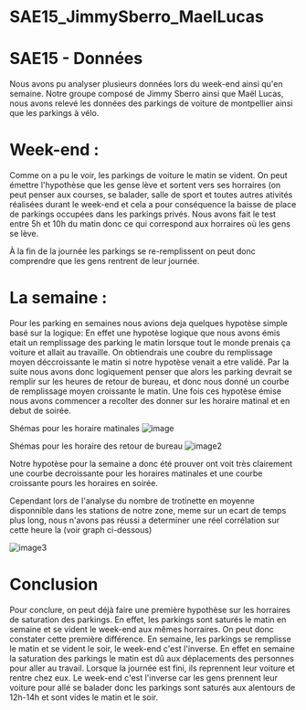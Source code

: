 # SAE15_JimmySberro_MaelLucas

# SAE15 - Données 

Nous avons pu analyser plusieurs données lors du week-end ainsi qu'en semaine. 
Notre groupe composé de Jimmy Sberro ainsi que Maël Lucas, nous avons relevé les données des parkings de voiture de montpellier ainsi que les parkings à vélo.


# Week-end :

Comme on a pu le voir, les parkings de voiture le matin se vident. On peut émettre l'hypothèse que les gense lève et sortent vers ses horraires (on peut penser aux courses, se balader, salle de sport et toutes autres ativités réalisées durant le week-end et cela a pour conséquence la baisse de place de parkings occupées dans les parkings privés. Nous avons fait le test entre 5h et 10h du matin donc ce qui correspond aux horraires où les gens se lève. 

À la fin de la journée les parkings se re-remplissent on peut donc comprendre que les gens rentrent de leur journée. 


# La semaine :

Pour les parking en semaines nous avions deja quelques hypotèse simple basé sur la logique:
En effet une hypotèse logique que nous avons émis etait un remplissage des parking le matin lorsque tout le monde prenais ça voiture et allait au travaille. On obtiendrais une coubre du remplissage moyen déccroissante le matin si notre hypotèse venait a etre validé. Par la suite nous avons donc logiquement penser que alors les parking devrait se remplir sur les heures de retour de bureau, et donc nous donné un courbe de remplissage moyen croissante le matin. Une fois ces hypotèse émise nous avons commencer a recolter des donner sur les horaire matinal et en debut de soirée.

Shémas pour les horaire matinales
![image](https://user-images.githubusercontent.com/122377916/215204760-bb333ad7-562e-42e5-a0de-6433802e1863.png)

Shémas pour les horaire des retour de bureau
![image2](https://user-images.githubusercontent.com/122377916/215204766-2a11a6f5-5412-4a8a-a11a-b433425d6e20.png)

Notre hypotèse pour la semaine a donc été prouver ont voit très clairement une courbe decroissante pour les horaires matinales et une courbe croissante pours les horaires en soirée.


Cependant lors de l'analyse du nombre de trotinette en moyenne disponnible dans les stations de notre zone, meme sur un ecart de temps plus long, nous n'avons pas réussi a determiner une réel corrélation sur cette heure la (voir graph ci-dessous)

![image3](https://user-images.githubusercontent.com/122377916/215211910-d7448c29-6ba5-4f66-acec-c3f3985f7a5e.png)

# Conclusion 

Pour conclure, on peut déjà faire une première hypothèse sur les horraires de saturation des parkings.
En effet, les parkings sont saturés le matin en semaine et se vident le week-end aux mêmes horraires. On peut donc constater cette première différence. 
En semaine, les parkings se remplisse le matin et se vident le soir, le week-end c'est l'inverse. 
En effet en semaine la saturation des parkings le matin est dû aux déplacements des personnes pour aller au travail. Lorsque la journée est fini, ils reprennent leur voiture et rentre chez eux. 
Le week-end c'est l'inverse car les gens prennent leur voiture pour allé se balader donc les parkings sont saturés aux alentours de 12h-14h et sont vides le matin et le soir. 
